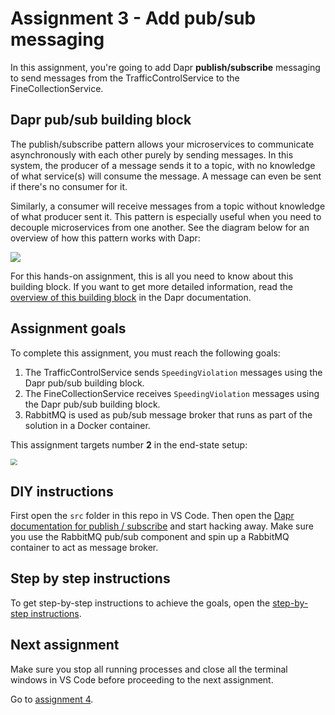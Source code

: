 # Assignment 3 - Add pub/sub messaging

In this assignment, you're going to add Dapr **publish/subscribe** messaging to send messages from the TrafficControlService to the FineCollectionService.

## Dapr pub/sub building block

The publish/subscribe pattern allows your microservices to communicate asynchronously with each other purely by sending messages. In this system, the producer of a message sends it to a topic, with no knowledge of what service(s) will consume the message. A message can even be sent if there's no consumer for it.

Similarly, a consumer will receive messages from a topic without knowledge of what producer sent it. This pattern is especially useful when you need to decouple microservices from one another. See the diagram below for an overview of how this pattern works with Dapr:

![](img/pub-sub.png)

For this hands-on assignment, this is all you need to know about this building block. If you want to get more detailed information, read the [overview of this building block](https://docs.dapr.io/developing-applications/building-blocks/pubsub/pubsub-overview/) in the Dapr documentation.

## Assignment goals

To complete this assignment, you must reach the following goals:

1. The TrafficControlService sends `SpeedingViolation` messages using the Dapr pub/sub building block.
2. The FineCollectionService receives `SpeedingViolation` messages using the Dapr pub/sub building block.
3. RabbitMQ is used as pub/sub message broker that runs as part of the solution in a Docker container.

This assignment targets number **2** in the end-state setup:

<img src="../img/dapr-setup.png" style="zoom: 67%;" />

## DIY instructions

First open the `src` folder in this repo in VS Code. Then open the [Dapr documentation for publish / subscribe](https://github.com/dapr/docs) and start hacking away. Make sure you use the RabbitMQ pub/sub component and spin up a RabbitMQ container to act as message broker.

## Step by step instructions

To get step-by-step instructions to achieve the goals, open the [step-by-step instructions](step-by-step.md).

## Next assignment

Make sure you stop all running processes and close all the terminal windows in VS Code before proceeding to the next assignment.

Go to [assignment 4](../Assignment04/README.md).
